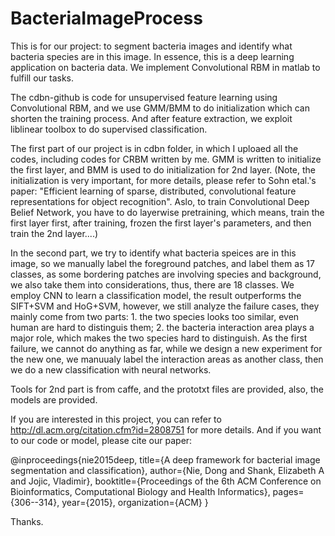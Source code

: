 # BacteriaImageProcess
This is for our project: to segment bacteria images and identify what bacteria species are in this image. In essence, this is a deep learning application on bacteria data. We implement Convolutional RBM in matlab to fulfill our tasks. 

The cdbn-github is code for unsupervised feature learning using Convolutional RBM, and we use GMM/BMM to do initialization which can
shorten the training process. And after feature extraction, we exploit liblinear toolbox to do supervised classification.

The first part of our project is in cdbn folder, in which I uploaed all the codes, including codes for CRBM written by me. GMM is written to initialize the first layer, and BMM is used to do initialization for 2nd layer. (Note, the initialization is very important, for more details, please refer to Sohn etal.'s paper: "Efficient learning of sparse, distributed, convolutional feature representations for object recognition". Aslo, to train Convolutional Deep Belief Network, you have to do layerwise pretraining, which means, train the first layer first, after training, frozen the first layer's parameters, and then train the 2nd layer....)

In the second part, we try to identify what bacteria speices are in this image, so we manually label the foreground patches, and label them as 17 classes, as some bordering patches are involving species and background, we also take them into considerations, thus, there are 18 classes. We employ CNN to learn a classification model, the result outperforms the SIFT+SVM and HoG+SVM, however, we still analyze the failure cases, they mainly come from two parts: 1. the two species looks too similar, even human are hard to distinguis them; 2. the bacteria interaction area plays a major role, which makes the two species hard to distinguish. As the first failure, we cannot do anything as far, while we design a new experiment for the new one, we manuualy label the interaction areas as another class, then we do a new classification with neural networks.

Tools for 2nd part is from caffe, and the prototxt files are provided, also, the models are provided.

If you are interested in this project, you can refer to http://dl.acm.org/citation.cfm?id=2808751 for more details. And if you want to our code or model, please cite our paper:

@inproceedings{nie2015deep,
  title={A deep framework for bacterial image segmentation and classification},
  author={Nie, Dong and Shank, Elizabeth A and Jojic, Vladimir},
  booktitle={Proceedings of the 6th ACM Conference on Bioinformatics, Computational Biology and Health Informatics},
  pages={306--314},
  year={2015},
  organization={ACM}
}

Thanks.
